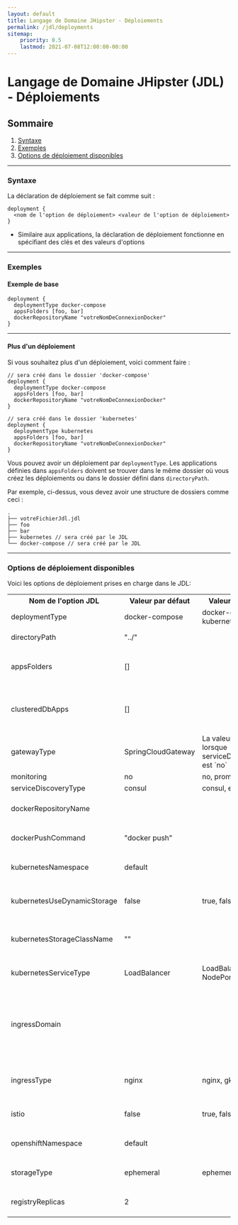 ```yaml
---
layout: default
title: Langage de Domaine JHipster - Déploiements
permalink: /jdl/deployments
sitemap:
    priority: 0.5
    lastmod: 2021-07-08T12:00:00-00:00
---
```


# <i class="fa fa-star"></i> Langage de Domaine JHipster (JDL) - Déploiements

## Sommaire

1. [Syntaxe](#syntaxe)
1. [Exemples](#exemples)
1. [Options de déploiement disponibles](#options-de-deploiement-disponibles)

---

### Syntaxe

La déclaration de déploiement se fait comme suit :

```
deployment {
  <nom de l'option de déploiement> <valeur de l'option de déploiement>
}
```

  - Similaire aux applications, la déclaration de déploiement fonctionne en spécifiant des clés et des valeurs d'options

---

### Exemples

#### Exemple de base

```jdl
deployment {
  deploymentType docker-compose
  appsFolders [foo, bar]
  dockerRepositoryName "votreNomDeConnexionDocker"
}
```

---

#### Plus d'un déploiement

Si vous souhaitez plus d'un déploiement, voici comment faire :

```
// sera créé dans le dossier 'docker-compose'
deployment {
  deploymentType docker-compose
  appsFolders [foo, bar]
  dockerRepositoryName "votreNomDeConnexionDocker"
}

// sera créé dans le dossier 'kubernetes'
deployment {
  deploymentType kubernetes
  appsFolders [foo, bar]
  dockerRepositoryName "votreNomDeConnexionDocker"
}

```
Vous pouvez avoir un déploiement par `deploymentType`. Les applications définies dans `appsFolders` doivent se trouver dans le même dossier où vous créez les déploiements ou dans le dossier défini dans `directoryPath`.

Par exemple, ci-dessus, vous devez avoir une structure de dossiers comme ceci :

```
.
├── votreFichierJdl.jdl
├── foo
├── bar
├── kubernetes // sera créé par le JDL
└── docker-compose // sera créé par le JDL

```

---

### Options de déploiement disponibles

Voici les options de déploiement prises en charge dans le JDL:

<table class="table table-striped table-responsive">
  <tr>
    <th>Nom de l'option JDL</th>
    <th>Valeur par défaut</th>
    <th>Valeurs possibles</th>
    <th>Commentaire</th>
  </tr>
  <tr>
    <td>deploymentType</td>
    <td>docker-compose</td>
    <td>docker-compose, kubernetes, openshift</td>
    <td></td>
  </tr>
  <tr>
    <td>directoryPath</td>
    <td>"../"</td>
    <td></td>
    <td>Chemin relatif. Doit être entre guillemets doubles</td>
  </tr>
  <tr>
    <td>appsFolders</td>
    <td>[]</td>
    <td></td>
    <td>Noms des répertoires des applications séparés par des virgules. Doit être une liste, exemple [foo, bar]</td>
  </tr>
  <tr>
    <td>clusteredDbApps</td>
    <td>[]</td>
    <td></td>
    <td>Noms des répertoires des applications avec DB en cluster, séparés par des virgules. Doit être une liste, exemple [foo, bar]</td>
  </tr>
  <tr>
    <td>gatewayType</td>
    <td>SpringCloudGateway</td>
    <td>La valeur est ignorée lorsque serviceDiscoveryType est `no`</td>
  </tr>
  <tr>
    <td>monitoring</td>
    <td>no</td>
    <td>no, prometheus</td>
    <td></td>
  </tr>
  <tr>
    <td>serviceDiscoveryType</td>
    <td>consul</td>
    <td>consul, eureka, no</td>
    <td></td>
  </tr>
  <tr>
    <td>dockerRepositoryName</td>
    <td></td>
    <td></td>
    <td>Le nom ou l'URL du dépôt Docker. Doit être entre guillemets doubles</td>
  </tr>
  <tr>
    <td>dockerPushCommand</td>
    <td>"docker push"</td>
    <td></td>
    <td>La commande de push Docker à utiliser. Doit être entre guillemets doubles</td>
  </tr>
  <tr>
    <td>kubernetesNamespace</td>
    <td>default</td>
    <td></td>
    <td>Applicable uniquement lorsque deploymentType est kubernetes</td>
  </tr>
  <tr>
    <td>kubernetesUseDynamicStorage</td>
    <td>false</td>
    <td>true, false</td>
    <td>Applicable uniquement lorsque deploymentType est kubernetes, active l'option kubernetesStorageClassName</td>
  </tr>
  <tr>
    <td>kubernetesStorageClassName</td>
    <td>""</td>
    <td></td>
    <td>Applicable uniquement lorsque deploymentType est kubernetes, peut être vide (deux guillemets doubles)</td>
  </tr>
  <tr>
    <td>kubernetesServiceType</td>
    <td>LoadBalancer</td>
    <td>LoadBalancer, NodePort, Ingress</td>
    <td>Applicable uniquement lorsque deploymentType est kubernetes</td>
  </tr>
  <tr>
    <td>ingressDomain</td>
    <td></td>
    <td></td>
    <td>Le domaine pour Ingress lorsque kubernetesServiceType est `Ingress`. Doit être entre guillemets doubles. Applicable uniquement lorsque deploymentType est kubernetes</td>
  </tr>
  <tr>
    <td>ingressType</td>
    <td>nginx</td>
    <td>nginx, gke</td>
    <td>Le type d'ingress Kubernetes, uniquement défini lorsque `kubernetesServiceType` est réglé sur Ingress</td>
  </tr>
  <tr>
    <td>istio</td>
    <td>false</td>
    <td>true, false</td>
    <td>Applicable uniquement lorsque deploymentType est kubernetes</td>
  </tr>
  <tr>
    <td>openshiftNamespace</td>
    <td>default</td>
    <td></td>
    <td>Applicable uniquement lorsque deploymentType est openshift</td>
  </tr>
  <tr>
    <td>storageType</td>
    <td>ephemeral</td>
    <td>ephemeral, persistent</td>
    <td>Applicable uniquement lorsque deploymentType est openshift</td>
  </tr>
  <tr>
    <td>registryReplicas</td>
    <td>2</td>
    <td></td>
    <td>Le nombre de réplicas, lors de l'utilisation du type de déploiement openshift</td>
  </tr>
</table>
